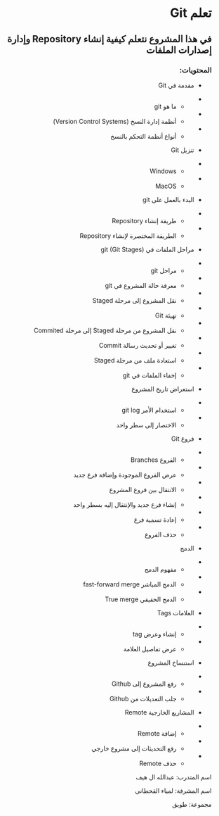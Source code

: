 <div dir="rtl">

# تعلم Git

## في هذا المشروع نتعلم كيفية إنشاء Repository وإدارة إصدارات الملفات

### المحتويات:

* مقدمة في Git
* *   ما هو git
* *   أنظمة إدارة النسخ (Version Control Systems)
* *   أنواع أنظمة التحكم بالنسخ

* تنزيل Git
* *   Windows
* *   MacOS

* البدء بالعمل على git
* *   طريقة إنشاء Repository
* *   الطريقة المختصرة لإنشاء Repository

* مراحل الملفات في git (Git Stages)
* *   مراحل git
* *  معرفة حالة المشروع في git
* *   نقل المشروع إلى مرحلة Staged
* *  تهيئة Git
* *  نقل المشروع من مرحلة Staged إلى مرحلة Commited
* *  تغيير أو تحديث رسالة Commit
* *  استعادة ملف من مرحلة Staged
* *  إخفاء الملفات في git

* استعراض تاريخ المشروع
* *   استخدام الأمر git log
* *   الاختصار إلى سطر واحد

* فروع Git
* *   الفروع Branches
* *   عرض الفروع الموجودة وإضافة فرع جديد
* *   الانتقال بين فروع المشروع
* *   إنشاء فرع جديد والإنتقال إليه بسطر واحد
* *   إعادة تسمية فرع
* *   حذف الفروع

* الدمج
* *   مفهوم الدمج
* *   الدمج المباشر fast-forward merge
* *   الدمج الحقيقي True merge

* العلامات Tags
* * إنشاء وعرض tag
* * عرض تفاصيل العلامة

* استنساخ المشروع
* * رفع المشروع إلى Github
* * جلب التعديلات من Github

* المشاريع الخارجية Remote
* * إضافة Remote
* * رفع التحديثات إلى مشروع خارجي
* * حذف Remote





اسم المتدرب: عبدالله ال هيف

اسم المشرفة: لمياء القحطاني

مجموعة: طويق

</div>
